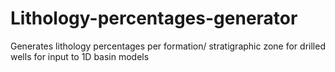 # Lithology-percentages-generator
Generates lithology percentages per formation/ stratigraphic zone for drilled wells for input to 1D basin models
